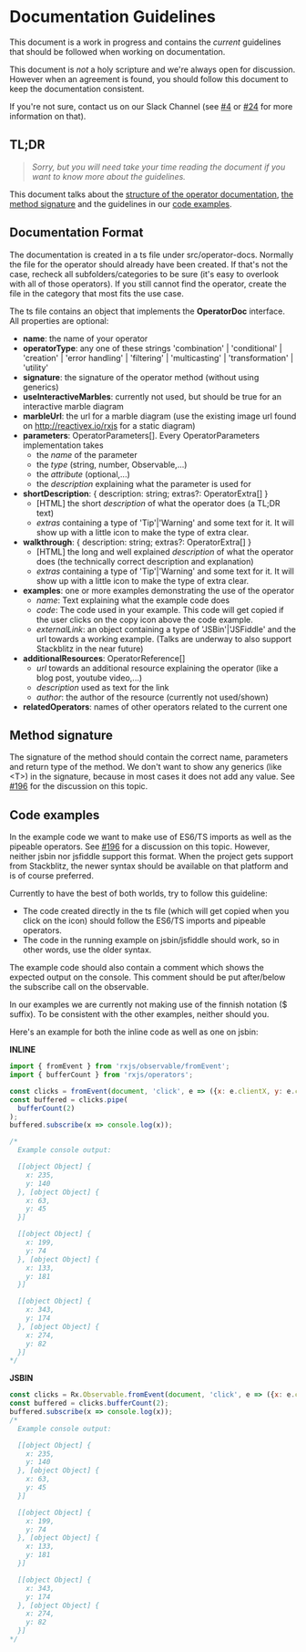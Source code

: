 # Documentation Guidelines

This document is a work in progress and contains the _current_ guidelines that should be followed when working on documentation.

This document is _not_ a holy scripture and we're always open for discussion. 
However when an agreement is found, you should follow this document to keep the documentation consistent. 

If you're not sure, contact us on our Slack Channel (see [#4](https://github.com/ReactiveX/rxjs-docs/issues/4) or [#24](https://github.com/ReactiveX/rxjs-docs/issues/24) for more information on that).

## TL;DR
>_Sorry, but you will need take your time reading the document if you want to know more about the guidelines._ 

This document talks about the [structure of the operator documentation](#documentation-format), [the method signature](#method-signature) and the guidelines in our [code examples](#code-examples).

## Documentation Format
The documentation is created in a ts file under src/operator-docs. 
Normally the file for the operator should already have been created.
If that's not the case, recheck all subfolders/categories to be sure (it's easy to overlook with all of those operators).
If you still cannot find the operator, create the file in the category that most fits the use case.

The ts file contains an object that implements the __OperatorDoc__ interface. All properties are optional:

- __name__: the name of your operator
- __operatorType__: any one of these strings 'combination'
  | 'conditional'
  | 'creation'
  | 'error handling'
  | 'filtering'
  | 'multicasting'
  | 'transformation'
  | 'utility'
- __signature__: the signature of the operator method (without using generics)
- __useInteractiveMarbles__: currently not used, but should be true for an interactive marble diagram
- __marbleUrl__: the url for a marble diagram (use the existing image url found on http://reactivex.io/rxjs for a static diagram)
- __parameters__: OperatorParameters[]. Every OperatorParameters implementation takes 
  - the _name_ of the parameter
  - the _type_ (string, number, Observable,...)
  - the _attribute_ (optional,...)
  - the _description_ explaining what the parameter is used for
- __shortDescription__: {
    description: string;
    extras?: OperatorExtra[]
  }
  - [HTML] the short _description_ of what the operator does (a TL;DR text)
  - _extras_ containing a type of 'Tip'|'Warning' and some text for it. It will show up with a little icon to make the type of extra clear.
- __walkthrough__: {
    description: string;
    extras?: OperatorExtra[]
  }
  - [HTML] the long and well explained _description_ of what the operator does (the technically correct description and explanation)
  - _extras_ containing a type of 'Tip'|'Warning' and some text for it. It will show up with a little icon to make the type of extra clear.
- __examples__: one or more examples demonstrating the use of the operator
  - _name_: Text explaining what the example code does
  - _code_: The code used in your example. This code will get copied if the user clicks on the copy icon above the code example.
  - _externalLink_: an object containing a type of 'JSBin'|'JSFiddle' and the url towards a working example. (Talks are underway to also support Stackblitz in the near future)
- __additionalResources__: OperatorReference[]
  - _url_ towards an additional resource explaining the operator (like a blog post, youtube video,...)
  - _description_ used as text for the link
  - _author_: the author of the resource (currently not used/shown)
- __relatedOperators__: names of other operators related to the current one

## Method signature
The signature of the method should contain the correct name, parameters and return type of the method. 
We don't want to show any generics (like &lt;T&gt;) in the signature, because in most cases it does not add any value.
See [#196](https://github.com/ReactiveX/rxjs-docs/pull/196#discussion_r155799478) for the discussion on this topic.

## Code examples
In the example code we want to make use of ES6/TS imports as well as the pipeable operators. 
See [#196](https://github.com/ReactiveX/rxjs-docs/pull/196#discussion_r157232289) for a discussion on this topic.
However, neither jsbin nor jsfiddle support this format. When the project gets support from Stackblitz, the newer syntax should be available on that platform and is of course preferred.

Currently to have the best of both worlds, try to follow this guideline:
- The code created directly in the ts file (which will get copied when you click on the icon) should follow the ES6/TS imports and pipeable operators.
- The code in the running example on jsbin/jsfiddle should work, so in other words, use the older syntax.

The example code should also contain a comment which shows the expected output on the console.
This comment should be put after/below the subscribe call on the observable.

In our examples we are currently not making use of the finnish notation ($ suffix). To be consistent with the other examples, neither should you.

Here's an example for both the inline code as well as one on jsbin:

__INLINE__
```javascript
import { fromEvent } from 'rxjs/observable/fromEvent';
import { bufferCount } from 'rxjs/operators';

const clicks = fromEvent(document, 'click', e => ({x: e.clientX, y: e.clientY}));
const buffered = clicks.pipe(
  bufferCount(2)
);
buffered.subscribe(x => console.log(x));

/*
  Example console output:

  [[object Object] {
    x: 235,
    y: 140
  }, [object Object] {
    x: 63,
    y: 45
  }]

  [[object Object] {
    x: 199,
    y: 74
  }, [object Object] {
    x: 133,
    y: 181
  }]

  [[object Object] {
    x: 343,
    y: 174
  }, [object Object] {
    x: 274,
    y: 82
  }]
*/

```

__JSBIN__
```javascript
const clicks = Rx.Observable.fromEvent(document, 'click', e => ({x: e.clientX, y: e.clientY}));
const buffered = clicks.bufferCount(2);
buffered.subscribe(x => console.log(x));
/*
  Example console output:

  [[object Object] {
    x: 235,
    y: 140
  }, [object Object] {
    x: 63,
    y: 45
  }]

  [[object Object] {
    x: 199,
    y: 74
  }, [object Object] {
    x: 133,
    y: 181
  }]

  [[object Object] {
    x: 343,
    y: 174
  }, [object Object] {
    x: 274,
    y: 82
  }]
*/

```



